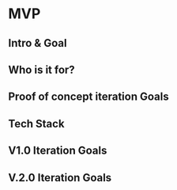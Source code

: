 # MVP 
## Intro & Goal
## Who is it for?
## Proof of concept iteration Goals
## Tech Stack
## V1.0 Iteration Goals
## V.2.0 Iteration Goals



